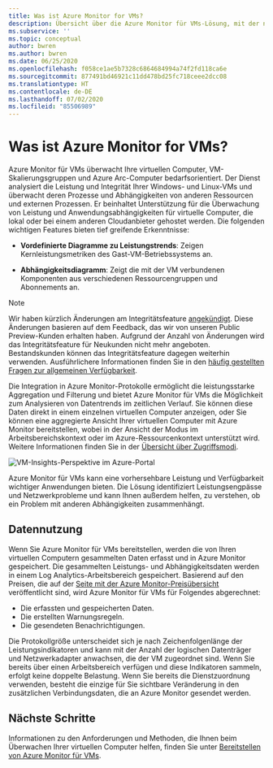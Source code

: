 ```yaml
---
title: Was ist Azure Monitor for VMs?
description: Übersicht über die Azure Monitor für VMs-Lösung, mit der neben dem automatischen Ermitteln und Zuordnen von Anwendungskomponenten und ihren Abhängigkeiten auch die Integrität und Leistung der virtuellen Azure-Computer überwacht wird.
ms.subservice: ''
ms.topic: conceptual
author: bwren
ms.author: bwren
ms.date: 06/25/2020
ms.openlocfilehash: f058ce1ae5b7328c6864684994a74f2fd118ca6e
ms.sourcegitcommit: 877491bd46921c11dd478bd25fc718ceee2dcc08
ms.translationtype: HT
ms.contentlocale: de-DE
ms.lasthandoff: 07/02/2020
ms.locfileid: "85506989"
---
```

# <a name="what-is-azure-monitor-for-vms"></a>Was ist Azure Monitor for VMs?

Azure Monitor für VMs überwacht Ihre virtuellen Computer, VM-Skalierungsgruppen und Azure Arc-Computer bedarfsorientiert. Der Dienst analysiert die Leistung und Integrität Ihrer Windows- und Linux-VMs und überwacht deren Prozesse und Abhängigkeiten von anderen Ressourcen und externen Prozessen. Er beinhaltet Unterstützung für die Überwachung von Leistung und Anwendungsabhängigkeiten für virtuelle Computer, die lokal oder bei einem anderen Cloudanbieter gehostet werden. Die folgenden wichtigen Features bieten tief greifende Erkenntnisse:

- **Vordefinierte Diagramme zu Leistungstrends**: Zeigen Kernleistungsmetriken des Gast-VM-Betriebssystems an.

- **Abhängigkeitsdiagramm**: Zeigt die mit der VM verbundenen Komponenten aus verschiedenen Ressourcengruppen und Abonnements an.  

>[!NOTE]
>Wir haben kürzlich Änderungen am Integritätsfeature [angekündigt](https://azure.microsoft.com/updates/updates-to-azure-monitor-for-virtual-machines-preview-before-general-availability-release/
). Diese Änderungen basieren auf dem Feedback, das wir von unseren Public Preview-Kunden erhalten haben. Aufgrund der Anzahl von Änderungen wird das Integritätsfeature für Neukunden nicht mehr angeboten. Bestandskunden können das Integritätsfeature dagegen weiterhin verwenden. Ausführlichere Informationen finden Sie in den [häufig gestellten Fragen zur allgemeinen Verfügbarkeit](vminsights-ga-release-faq.md).  

Die Integration in Azure Monitor-Protokolle ermöglicht die leistungsstarke Aggregation und Filterung und bietet Azure Monitor für VMs die Möglichkeit zum Analysieren von Datentrends im zeitlichen Verlauf. Sie können diese Daten direkt in einem einzelnen virtuellen Computer anzeigen, oder Sie können eine aggregierte Ansicht Ihrer virtuellen Computer mit Azure Monitor bereitstellen, wobei in der Ansicht der Modus im Arbeitsbereichskontext oder im Azure-Ressourcenkontext unterstützt wird. Weitere Informationen finden Sie in der [Übersicht über Zugriffsmodi](../platform/design-logs-deployment.md#access-mode).

![VM-Insights-Perspektive im Azure-Portal](media/vminsights-overview/vminsights-azmon-directvm.png)

Azure Monitor für VMs kann eine vorhersehbare Leistung und Verfügbarkeit wichtiger Anwendungen bieten. Die Lösung identifiziert Leistungsengpässe und Netzwerkprobleme und kann Ihnen außerdem helfen, zu verstehen, ob ein Problem mit anderen Abhängigkeiten zusammenhängt.  

## <a name="data-usage"></a>Datennutzung

Wenn Sie Azure Monitor für VMs bereitstellen, werden die von Ihren virtuellen Computern gesammelten Daten erfasst und in Azure Monitor gespeichert. Die gesammelten Leistungs- und Abhängigkeitsdaten werden in einem Log Analytics-Arbeitsbereich gespeichert. Basierend auf den Preisen, die auf der [Seite mit der Azure Monitor-Preisübersicht](https://azure.microsoft.com/pricing/details/monitor/) veröffentlicht sind, wird Azure Monitor für VMs für Folgendes abgerechnet:

- Die erfassten und gespeicherten Daten.
- Die erstellten Warnungsregeln.
- Die gesendeten Benachrichtigungen. 

Die Protokollgröße unterscheidet sich je nach Zeichenfolgenlänge der Leistungsindikatoren und kann mit der Anzahl der logischen Datenträger und Netzwerkadapter anwachsen, die der VM zugeordnet sind. Wenn Sie bereits über einen Arbeitsbereich verfügen und diese Indikatoren sammeln, erfolgt keine doppelte Belastung. Wenn Sie bereits die Dienstzuordnung verwenden, besteht die einzige für Sie sichtbare Veränderung in den zusätzlichen Verbindungsdaten, die an Azure Monitor gesendet werden.

## <a name="next-steps"></a>Nächste Schritte

Informationen zu den Anforderungen und Methoden, die Ihnen beim Überwachen Ihrer virtuellen Computer helfen, finden Sie unter [Bereitstellen von Azure Monitor für VMs](vminsights-enable-overview.md).
